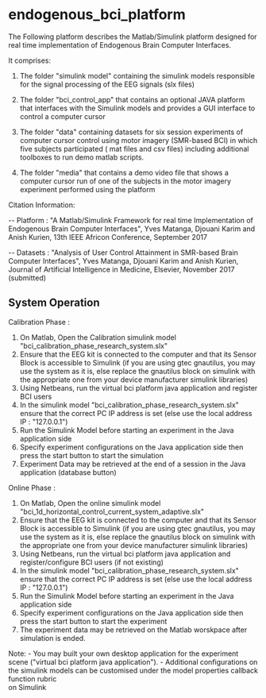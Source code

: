 # endogenous_bci_platform
The Following platform describes the Matlab/Simulink platform designed for real time implementation of 
Endogenous Brain Computer Interfaces.

It comprises:

1. The folder "simulink model" containing the simulink models responsible for the signal processing of the EEG signals (slx files)

2. The folder "bci_control_app" that contains an optional JAVA platform that interfaces with the Simulink models and provides a GUI interface to control a computer cursor 

3. The folder "data" containing datasets for six session experiments of computer cursor control using motor imagery (SMR-based BCI) in which five  subjects participated ( mat files and csv files) including additional toolboxes to run demo matlab scripts.

4. The folder "media" that contains a demo video file that shows a computer cursor run of one of the subjects in the motor imagery experiment performed using the platform

Citation Information:

-- Platform : "A Matlab/Simulink Framework for real time Implementation of Endogenous Brain Computer Interfaces", Yves Matanga, Djouani Karim and Anish Kurien, 13th IEEE Africon Conference, September 2017 

-- Datasets : "Analysis of User Control Attainment in SMR-based Brain Computer Interfaces", Yves Matanga, Djouani Karim and Anish Kurien,
Journal of Artificial Intelligence in Medicine, Elsevier, November 2017 (submitted)

System Operation
----------------

Calibration Phase :

1. On Matlab, Open the Calibration simulink model "bci_calibration_phase_research_system.slx"
2. Ensure that the EEG kit is connected to the computer and that its Sensor Block is accessible to Simulink
(if you are using gtec gnautilus, you may use the system as it is, else replace the gnautilus block on simulink with the appropriate one from your device manufacturer simulink libraries)
3. Using Netbeans, run the virtual bci platform java application and register BCI users
4. In the simulink model "bci_calibration_phase_research_system.slx" ensure that the correct PC IP address is set (else use the local address IP : "127.0.0.1")
5. Run the Simulink Model before starting an experiment in the Java application side
6. Specify experiment configurations on the Java application side then press the start button to start the simulation
7. Experiment Data may be retrieved at the end of a session in the Java application (database button)

Online Phase :

1. On Matlab, Open the online simulink model "bci_1d_horizontal_control_current_system_adaptive.slx"
2. Ensure that the EEG kit is connected to the computer and that its Sensor Block is accessible to Simulink
(if you are using gtec gnautilus, you may use the system as it is, else replace the gnautilus block on simulink with the appropriate one from your device manufacturer simulink libraries)
3. Using Netbeans, run the virtual bci platform java application and register/configure BCI users (if not existing)
4. In the simulink model "bci_calibration_phase_research_system.slx" ensure that the correct PC IP address is set (else use the local address IP : "127.0.0.1")
5. Run the Simulink Model before starting an experiment in the Java application side
6. Specify experiment configurations on the Java application side then press the start button to start the experiment
7. The experiment data may be retrieved on the Matlab worskpace after simulation is ended.

Note: - You may built your own desktop application for the experiment scene ("virtual bci platform java application").
      - Additional configurations on the simulink models can be customised under the model properties callback function rubric           
      on Simulink
      






